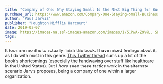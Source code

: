 ```yaml
---
title: "Company of One: Why Staying Small Is the Next Big Thing for Business"
purchase_url: https://www.amazon.com/Company-One-Staying-Small-Business/dp/1328972356?SubscriptionId=AKIAIVZLK2PABGQI2KAQ&tag=everrail-20&linkCode=xm2&camp=2025&creative=165953&creativeASIN=1328972356
author: "Paul Jarvis"
publisher: "Houghton Mifflin Harcourt"
date: 2019-02-07
image: https://images-na.ssl-images-amazon.com/images/I/51PwA-Z9V6L._SL75_.jpg
tags:
---
```


It took me months to actually finish this book. I have mixed feelings about it, as I do with most in this genre. [This Twitter thread](https://twitter.com/gcaprio/status/1128325063923707904) sums up a lot of the book's shortcomings (especially the handwaving over stuff like healthcare in the United States). But I _have_ seen these tactics work in the alternate scenario Jarvis proposes, being a company of one within a larger organization.
